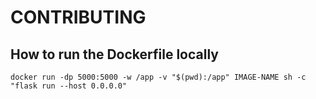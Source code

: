 # CONTRIBUTING

## How to run the Dockerfile locally

```
docker run -dp 5000:5000 -w /app -v "$(pwd):/app" IMAGE-NAME sh -c "flask run --host 0.0.0.0"
```